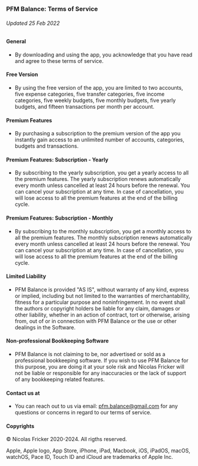 ### PFM Balance: Terms of Service
###### Updated 25 Feb 2022

#### General

* By downloading and using the app, you acknowledge that you have read and agree to these terms of service.

#### Free Version

* By using the free version of the app, you are limited to two accounts, five expense categories, five transfer categories, five income categories, five weekly budgets, five monthly budgets, five yearly budgets, and fifteen transactions per month per account.

#### Premium Features

* By purchasing a subscription to the premium version of the app you instantly gain access to an unlimited number of accounts, categories, budgets and transactions.

#### Premium Features: Subscription - Yearly

* By subscribing to the yearly subscription, you get a yearly access to all the premium features. The yearly subscription renews automatically every month unless cancelled at least 24 hours before the renewal. You can cancel your subscription at any time. In case of cancellation, you will lose access to all the premium features at the end of the billing cycle.

#### Premium Features: Subscription - Monthly

* By subscribing to the monthly subscription, you get a monthly access to all the premium features. The monthly subscription renews automatically every month unless cancelled at least 24 hours before the renewal. You can cancel your subscription at any time. In case of cancellation, you will lose access to all the premium features at the end of the billing cycle.

#### Limited Liability

* PFM Balance is provided "AS IS", without warranty of any kind, express or implied, including but not limited to the warranties of merchantability, fitness for a particular purpose and noninfringement. In no event shall the authors or copyright holders be liable for any claim, damages or other liability, whether in an action of contract, tort or otherwise, arising from, out of or in connection with PFM Balance or the use or other dealings in the Software.

#### Non-professional Bookkeeping Software

* PFM Balance is not claiming to be, nor advertised or sold as a professional bookkeeping software. If you wish to use PFM Balance for this purpose, you are doing it at your sole risk and Nicolas Fricker will not be liable or responsible for any inaccuracies or the lack of support of any bookkeeping related features.

#### Contact us at

* You can reach out to us via email: [pfm.balance@gmail.com](mailto:pfm.balance@gmail.com) for any questions or concerns in regard to our terms of service.


#### Copyrights

© Nicolas Fricker 2020-2024. All rigths reserved.

Apple, Apple logo, App Store, iPhone, iPad, Macbook, iOS, iPadOS, macOS, watchOS, Pace ID, Touch ID and iCloud are trademarks of Apple Inc.
